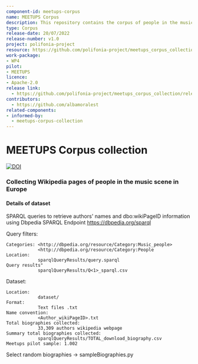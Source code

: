 ```yaml
---
component-id: meetups-corpus
name: MEETUPS Corpus
description: This repository contains the corpus of people in the music scene in Europe
type: Corpus
release-date: 20/07/2022
release-number: v1.0
project: polifonia-project
resource: https://github.com/polifonia-project/meetups_corpus_collection/
work-package:
- WP4
pilot:
- MEETUPS
licence: 
- Apache-2.0
release link:
  - https://github.com/polifonia-project/meetups_corpus_collection/releases/tag/v1.0
contributors:
  - https://github.com/albamoralest
related-components:
- informed-by: 
  - meetups-corpus-collection
---
```


# MEETUPS Corpus collection

[![DOI](https://zenodo.org/badge/504547694.svg)](https://zenodo.org/badge/latestdoi/504547694)

### Collecting Wikipedia pages of people in the music scene in Europe

#### Details of dataset

SPARQL queries to retrieve authors' names and dbo:wikiPageID information using Dbpedia SPARQL Endpoint https://dbpedia.org/sparql

Query filters:
  
    Categories: <http://dbpedia.org/resource/Category:Music_people>
                <http://dbpedia.org/resource/Category:People
    Location:
                sparqlQueryResults/query.sparql
    Query results"
                sparqlQueryResults/Q<1>_sparql.csv

Dataset:
    
    Location:
                dataset/
    Format:
                Text files .txt
    Name convention:
                <Author_wikiPageID>.txt
    Total biographies collected: 
                33,309 authors wikipedia webpage
    Summary total biographies collected: 
                sparqlQueryResults/TOTAL_download_biography.csv
    Meetups pilot sample: 1.002

Select random biographies -> sampleBiographies.py

